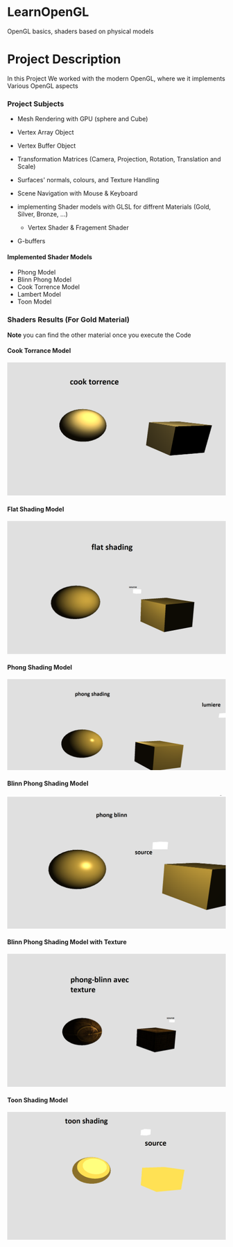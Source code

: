 # LearnOpenGL
 OpenGL basics, shaders based on physical models

# Project Description
In this Project We worked with the modern OpenGL, where we it implements Various OpenGL aspects

### Project Subjects

*  Mesh Rendering with GPU (sphere and Cube)
* Vertex Array Object
* Vertex Buffer Object
* Transformation Matrices (Camera, Projection, Rotation, Translation and Scale)
* Surfaces' normals, colours, and Texture Handling
* Scene Navigation with Mouse & Keyboard

* implementing Shader models with GLSL for diffrent Materials (Gold, Silver, Bronze, …)
  * Vertex Shader & Fragement Shader
* G-buffers

#### Implemented Shader Models
  * Phong Model
  * Blinn Phong Model
  * Cook Torrence Model
  * Lambert Model
  * Toon Model

### Shaders Results (For Gold Material)
**Note** you can find the other material once you execute the Code

#### Cook Torrance Model
![](Results/cook_torrence.png)

#### Flat Shading Model
![](Results/Flatshading.png)

#### Phong Shading Model
![](Results/PhongShading.png)

#### Blinn Phong Shading Model
![](Results/phongBlinnShading.png)


#### Blinn Phong Shading Model with Texture
![](Results/phongblinn_w_Texture.png)

#### Toon Shading Model
![](Results/toonShading.png)
